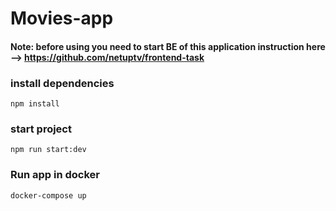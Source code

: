 # Movies-app

#### Note: before using you need to start BE of this application instruction here --> https://github.com/netuptv/frontend-task

### install dependencies

`npm install`

### start project

`npm run start:dev`

### Run app in docker

`docker-compose up`
